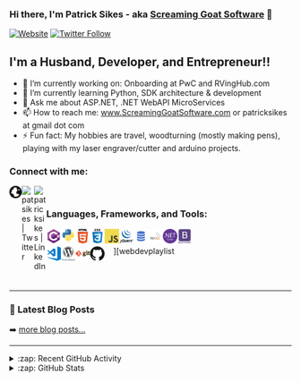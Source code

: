 ### Hi there, I'm Patrick Sikes - aka [Screaming Goat Software][website] 👋

[![Website](https://img.shields.io/website?label=ScreamingGoatSoftware.com&style=for-the-badge&url=https%3A%2F%2Fcodestackr.com)](https://www.screaminggoatsoftware.com)
[![Twitter Follow](https://img.shields.io/twitter/follow/patsikes?color=1DA1F2&logo=twitter&style=for-the-badge)](https://twitter.com/patsikes)

## I'm a Husband, Developer, and Entrepreneur!!

- 🔭 I’m currently working on: Onboarding at PwC and RVingHub.com
- 🌱 I’m currently learning Python, SDK architecture & development
- 💬 Ask me about ASP.NET, .NET WebAPI MicroServices
- 📫 How to reach me: www.ScreamingGoatSoftware.com or patricksikes at gmail dot com
- ⚡ Fun fact: My hobbies are travel, woodturning (mostly making pens), playing with my laser engraver/cutter and arduino projects.
<!-- 👯 I’m looking to collaborate on ...
- 🤔 I’m looking for help with ...-->

### Connect with me:

[<img align="left" alt="screaminggoatsoftware.com" width="22px" src="https://raw.githubusercontent.com/iconic/open-iconic/master/svg/globe.svg" />][website]
<!--[<img align="left" alt="codeSTACKr | YouTube" width="22px" src="https://cdn.jsdelivr.net/npm/simple-icons@v3/icons/youtube.svg" />][youtube]-->
[<img align="left" alt="patsikes | Twitter" width="22px" src="https://cdn.jsdelivr.net/npm/simple-icons@v3/icons/twitter.svg" />][twitter]
[<img align="left" alt="patricksikes | LinkedIn" width="22px" src="https://cdn.jsdelivr.net/npm/simple-icons@v3/icons/linkedin.svg" />][linkedin]
<!--[<img align="left" alt="codeSTACKr | Instagram" width="22px" src="https://cdn.jsdelivr.net/npm/simple-icons@v3/icons/instagram.svg" />][instagram]-->

<br />

### Languages, Frameworks, and Tools:
<img align="left" label="C# (C Sharp)" alt="C Sharp" width="26px" src="https://raw.githubusercontent.com/devicons/devicon/master/icons/csharp/csharp-original.svg" />
<img align="left" alt="Python" label="Python" width="26px" src="https://raw.githubusercontent.com/devicons/devicon/master/icons/python/python-original.svg" />
<img align="left" alt="HTML5" width="26px" src="https://raw.githubusercontent.com/github/explore/80688e429a7d4ef2fca1e82350fe8e3517d3494d/topics/html/html.png" />
<img align="left" alt="CSS3" width="26px" src="https://raw.githubusercontent.com/github/explore/80688e429a7d4ef2fca1e82350fe8e3517d3494d/topics/css/css.png" />
<img align="left" alt="JavaScript" width="26px" src="https://raw.githubusercontent.com/github/explore/80688e429a7d4ef2fca1e82350fe8e3517d3494d/topics/javascript/javascript.png" />
<img align="left" alt="JQuery" label="JQuery" width="26px" src="https://raw.githubusercontent.com/devicons/devicon/master/icons/jquery/jquery-original-wordmark.svg" />
<img align="left" alt="SQL" width="26px" src="https://raw.githubusercontent.com/github/explore/80688e429a7d4ef2fca1e82350fe8e3517d3494d/topics/sql/sql.png" />
<img align="left" alt="MySQL" width="26px" src="https://raw.githubusercontent.com/github/explore/80688e429a7d4ef2fca1e82350fe8e3517d3494d/topics/mysql/mysql.png" />

&nbsp;&nbsp;&nbsp;
<img align="left" alt=".NET Core" label=".NET Core" width="26px" src="https://raw.githubusercontent.com/devicons/devicon/master/icons/dotnetcore/dotnetcore-original.svg" />
<img align="left" alt="Bootstrap" label="Bootstrap" width="26px" src="https://raw.githubusercontent.com/devicons/devicon/master/icons/bootstrap/bootstrap-plain-wordmark.svg" />

&nbsp;&nbsp;&nbsp;
<img align="left" alt="Visual Studio & Visual Studio Code" width="26px" src="https://raw.githubusercontent.com/github/explore/80688e429a7d4ef2fca1e82350fe8e3517d3494d/topics/visual-studio-code/visual-studio-code.png" />
<img align="left" alt="WordPress" label="WordPress" width="26px" src="https://raw.githubusercontent.com/devicons/devicon/master/icons/wordpress/wordpress-original.svg" />
<img align="left" alt="Git" width="26px" src="https://raw.githubusercontent.com/github/explore/80688e429a7d4ef2fca1e82350fe8e3517d3494d/topics/git/git.png" />][webdevplaylist
<img align="left" alt="GitHub" width="26px" src="https://raw.githubusercontent.com/github/explore/78df643247d429f6cc873026c0622819ad797942/topics/github/github.png" />

<br />
<br />

---

### 📕 Latest Blog Posts

<!-- BLOG-POST-LIST:START -->

<!-- BLOG-POST-LIST:END -->

➡️ [more blog posts...](https://codestackr.com)

---

<details>
  <summary>:zap: Recent GitHub Activity</summary>
  
<!--START_SECTION:activity-->

<!--END_SECTION:activity-->

</details>

<details>
  <summary>:zap: GitHub Stats</summary>

  <img align="left" alt="Patrick Sikes's GitHub Stats" src="https://github-readme-stats.patricksikes.vercel.app/api?username=patricksikes&show_icons=true&hide_border=true" />

</details>

[website]: https://www.ScreamingGoatSoftware.com
[twitter]: https://twitter.com/patsikes
[youtube]: https://youtube.com/patsikes
[linkedin]: https://linkedin.com/in/patsikes




